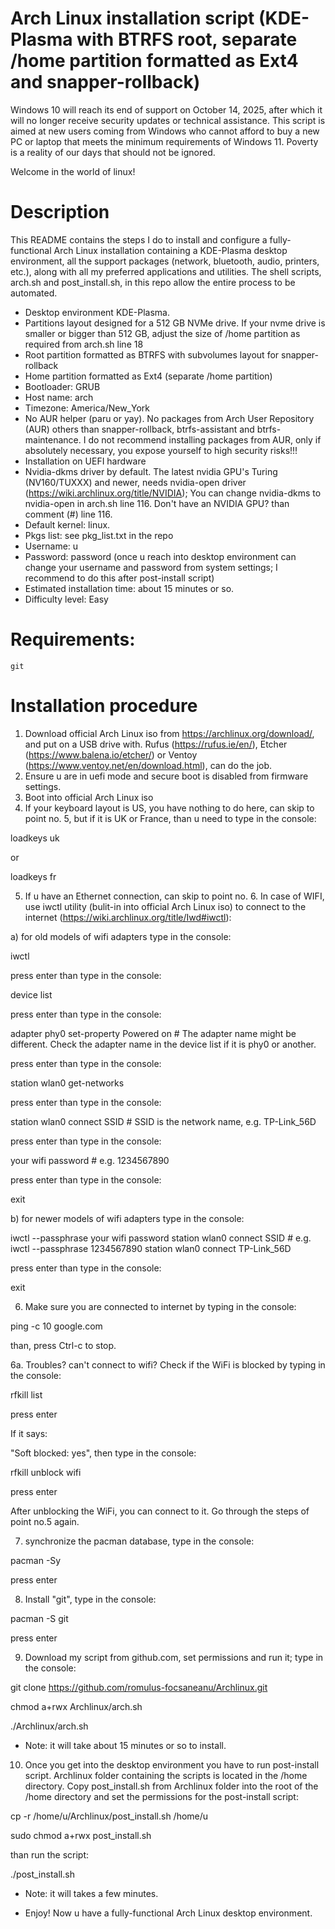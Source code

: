 # Arch Linux installation script (KDE-Plasma with BTRFS root, separate /home partition formatted as Ext4 and snapper-rollback)

Windows 10 will reach its end of support on October 14, 2025, after which it will no longer receive security updates or technical assistance.
This script is aimed at new users coming from Windows who cannot afford to buy a new PC or laptop that meets the minimum requirements of Windows 11.
Poverty is a reality of our days that should not be ignored.

Welcome in the world of linux!

# Description

This README contains the steps I do to install and configure a fully-functional Arch Linux installation containing a KDE-Plasma desktop environment, all the support packages (network, bluetooth, audio, printers, etc.), along with all my preferred applications and utilities. The shell scripts, arch.sh and post_install.sh, in this repo allow the entire process to be automated.

* Desktop environment KDE-Plasma.
* Partitions layout designed for a 512 GB NVMe drive. If your nvme drive is smaller or bigger than 512 GB, adjust the size of /home partition as required from arch.sh line 18
* Root partition formatted as BTRFS with subvolumes layout for snapper-rollback
* Home partition formatted as Ext4 (separate /home partition)
* Bootloader: GRUB
* Host name: arch
* Timezone: America/New_York
* No AUR helper (paru or yay). No packages from Arch User Repository (AUR) others than snapper-rollback, btrfs-assistant and btrfs-maintenance. I do not recommend installing packages from AUR, only if absolutely necessary, you expose yourself to high security risks!!!
* Installation on UEFI hardware
* Nvidia-dkms driver by default. The latest nvidia GPU's Turing (NV160/TUXXX) and newer, needs nvidia-open driver (https://wiki.archlinux.org/title/NVIDIA); You can change nvidia-dkms to nvidia-open in arch.sh line 116.
Don't have an NVIDIA GPU? than comment (#) line 116.
* Default kernel: linux.
* Pkgs list: see pkg_list.txt in the repo
* Username: u
* Password: password (once u reach into desktop environment can change your username and password from system settings; I recommend to do this after post-install script)
* Estimated installation time: about 15 minutes or so.
* Difficulty level: Easy 

# Requirements:

`git`

# Installation procedure

1. Download official Arch Linux iso from https://archlinux.org/download/, and put on a USB drive with. Rufus (https://rufus.ie/en/), Etcher (https://www.balena.io/etcher/) or Ventoy (https://www.ventoy.net/en/download.html), can do the job.
2. Ensure u are in uefi mode and secure boot is disabled from firmware settings. 
3. Boot into official Arch Linux iso
4. If your keyboard layout is US, you have nothing to do here, can skip to point no. 5, but if it is UK or France, than u need to type in the console:

loadkeys uk

or

loadkeys fr

5. If u have an Ethernet connection, can skip to point no. 6. In case of WIFI, use iwctl utility (bulit-in into official Arch Linux iso) to connect to the internet (https://wiki.archlinux.org/title/Iwd#iwctl):

a) for old models of wifi adapters type in the console:

iwctl 

press enter than type in the console:

device list

press enter than type in the console:

adapter phy0 set-property Powered on    # The adapter name might be different. Check the adapter name in the device list if it is phy0 or another.

press enter than type in the console:

station wlan0 get-networks

press enter than type in the console:

station wlan0 connect SSID    # SSID is the network name, e.g. TP-Link_56D

press enter than type in the console:

your wifi password    # e.g. 1234567890

press enter than type in the console:

exit

b) for newer models of wifi adapters type in the console:

iwctl --passphrase your wifi password station wlan0 connect SSID    # e.g. iwctl --passphrase 1234567890 station wlan0 connect TP-Link_56D

press enter than type in the console:

exit

6. Make sure you are connected to internet by typing in the console:

ping -c 10 google.com

than, press Ctrl-c to stop.

6a. Troubles? can't connect to wifi? Check if the WiFi is blocked by typing in the console:

rfkill list

press enter

If it says:

"Soft blocked: yes", then type in the console:

rfkill unblock wifi

press enter

After unblocking the WiFi, you can connect to it. Go through the steps of point no.5 again.

7. synchronize the pacman database, type in the console:

pacman -Sy

press enter

8. Install "git", type in the console:

pacman -S git

press enter

9. Download my script from github.com, set permissions and run it; type in the console:

git clone https://github.com/romulus-focsaneanu/Archlinux.git

chmod a+rwx Archlinux/arch.sh

./Archlinux/arch.sh

* Note: it will take about 15 minutes or so to install. 

10. Once you get into the desktop environment you have to run post-install script. Archlinux folder containing the scripts is located in the /home directory. Copy post_install.sh from Archlinux folder into the root of the /home directory and set the permissions for the post-install script:

cp -r /home/u/Archlinux/post_install.sh /home/u

sudo chmod a+rwx post_install.sh

than run the script:

./post_install.sh

* Note: it will takes a few minutes.

* Enjoy! Now u have a fully-functional Arch Linux desktop environment.



